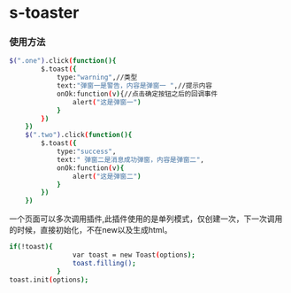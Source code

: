 # s-toaster
### 使用方法
```bash
$(".one").click(function(){
		$.toast({
			type:"warning",//类型
			text:"弹窗一是警告，内容是弹窗一 ",//提示内容
			onOk:function(v){//点击确定按钮之后的回调事件
				alert("这是弹窗一")
			}	
		})
	})
	$(".two").click(function(){
		$.toast({
			type:"success",
			text:" 弹窗二是消息成功弹窗，内容是弹窗二",
			onOk:function(v){
				alert("这是弹窗二")
			}	
		})
	})
```
一个页面可以多次调用插件,此插件使用的是单列模式，仅创建一次，下一次调用的时候，直接初始化，不在new以及生成html。
```bash
if(!toast){
				var toast = new Toast(options);
				toast.filling();
			}
toast.init(options);
```
